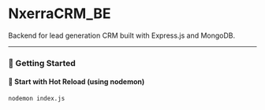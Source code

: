 # NxerraCRM_BE

Backend for lead generation CRM built with Express.js and MongoDB.

---

### 🚀 Getting Started

#### 🔄 Start with Hot Reload (using nodemon)

```bash
nodemon index.js

```
